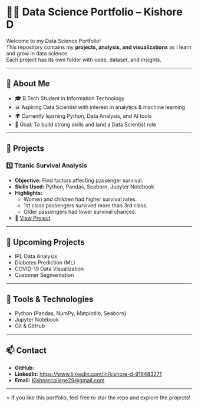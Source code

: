 # 🧑‍💻 Data Science Portfolio – Kishore D

Welcome to my Data Science Portfolio!  
This repository contains my **projects, analysis, and visualizations** as I learn and grow in data science.  
Each project has its own folder with code, dataset, and insights.  

---

## 🚀 About Me
- 🎓 B.Tech Student in Information Technology  
- 📊 Aspiring Data Scientist with interest in analytics & machine learning  
- 🌍 Currently learning Python, Data Analysis, and AI tools  
- 🎯 Goal: To build strong skills and land a Data Scientist role  

---

## 📂 Projects

### 1️⃣ Titanic Survival Analysis
- **Objective:** Find factors affecting passenger survival.  
- **Skills Used:** Python, Pandas, Seaborn, Jupyter Notebook  
- **Highlights:**  
  - Women and children had higher survival rates.  
  - 1st class passengers survived more than 3rd class.  
  - Older passengers had lower survival chances.  
- 🔗 [View Project](./Titanic-Survival-Analysis/README.md)

---

## 📌 Upcoming Projects
- IPL Data Analysis  
- Diabetes Prediction (ML)  
- COVID-19 Data Visualization  
- Customer Segmentation  

---

## 🔧 Tools & Technologies
- Python (Pandas, NumPy, Matplotlib, Seaborn)  
- Jupyter Notebook  
- Git & GitHub  

---

## 📫 Contact
- **GitHub:**    
- **LinkedIn:** https://www.linkedin.com/in/kishore-d-916483271  
- **Email:** Kishorecollege29@gmail.com  

---
⭐ If you like this portfolio, feel free to star the repo and explore the projects!
